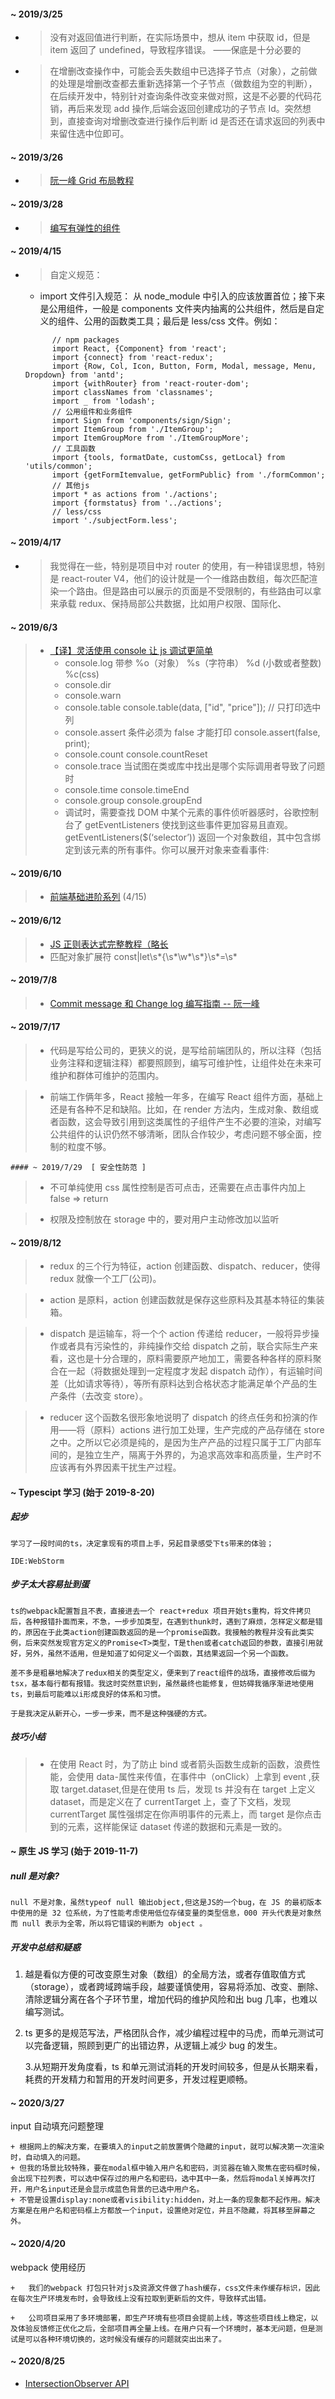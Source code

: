 #### ~ 2019/3/25

- > 没有对返回值进行判断，在实际场景中，想从 item 中获取 id，但是 item 返回了 undefined，导致程序错误。 ——保底是十分必要的
- > 在增删改查操作中，可能会丢失数组中已选择子节点（对象），之前做的处理是增删改查都去重新选择第一个子节点（做数组为空的判断），在后续开发中，特别针对查询条件改变来做对照，这是不必要的代码花销，再后来发现 add 操作,后端会返回创建成功的子节点 Id。突然想到，直接查询对增删改查进行操作后判断 id 是否还在请求返回的列表中来留住选中位即可。

#### ~ 2019/3/26

- > [阮一峰 Grid 布局教程](http://www.ruanyifeng.com/blog/2019/03/grid-layout-tutorial.html)

#### ~ 2019/3/28

- > [编写有弹性的组件](https://overreacted.io/zh-hans/writing-resilient-components/)

#### ~ 2019/4/15

- > 自定义规范：

  - import 文件引入规范： 从 node_module 中引入的应该放置首位；接下来是公用组件，一般是 components 文件夹内抽离的公共组件，然后是自定义的组件、公用的函数类工具；最后是 less/css 文件。例如：

  ```code
        // npm packages
        import React, {Component} from 'react';
        import {connect} from 'react-redux';
        import {Row, Col, Icon, Button, Form, Modal, message, Menu, Dropdown} from 'antd';
        import {withRouter} from 'react-router-dom';
        import classNames from 'classnames';
        import _ from 'lodash';
        // 公用组件和业务组件
        import Sign from 'components/sign/Sign';
        import ItemGroup from './ItemGroup';
        import ItemGroupMore from './ItemGroupMore';
        // 工具函数
        import {tools, formatDate, customCss, getLocal} from 'utils/common';
        import {getFormItemvalue, getFormPublic} from './formCommon';
        // 其他js
        import * as actions from './actions';
        import {formstatus} from '../actions';
        // less/css
        import './subjectForm.less';
  ```

#### ~ 2019/4/17

- > 我觉得在一些，特别是项目中对 router 的使用，有一种错误思想，特别是 react-router V4，他们的设计就是一个一维路由数组，每次匹配渲染一个路由。但是路由可以展示的页面是不受限制的，有些路由可以拿来承载 redux、保持局部公共数据，比如用户权限、国际化、

#### ~ 2019/6/3

> - [【译】灵活使用 console 让 js 调试更简单](https://juejin.im/post/5ca6bf5151882543fc5e3bb0)
>   - console.log 带参 %o（对象） %s（字符串） %d (小数或者整数) %c(css)
>   - console.dir
>   - console.warn
>   - console.table console.table(data, ["id", "price"]); // 只打印选中列
>   - console.assert 条件必须为 false 才能打印 console.assert(false, print);
>   - console.count console.countReset
>   - console.trace 当试图在类或库中找出是哪个实际调用者导致了问题时
>   - console.time console.timeEnd
>   - console.group console.groupEnd
>   - 调试时，需要查找 DOM 中某个元素的事件侦听器感时，谷歌控制台了 getEventListeners 使找到这些事件更加容易且直观。
>     getEventListeners(\$(‘selector’)) 返回一个对象数组，其中包含绑定到该元素的所有事件。你可以展开对象来查看事件:

#### ~ 2019/6/10

> - [前端基础进阶系列](https://www.jianshu.com/p/cd3fee40ef59) (4/15)

#### ~ 2019/6/12

> - [JS 正则表达式完整教程（略长](https://juejin.im/post/5965943ff265da6c30653879)
> - 匹配对象扩展符 const|let\s*\{\s*\w*\s*\}\s*=\s*

#### ~ 2019/7/8

> - [Commit message 和 Change log 编写指南 -- 阮一峰](http://www.ruanyifeng.com/blog/2016/01/commit_message_change_log.html)

#### ~ 2019/7/17

> - 代码是写给公司的，更狭义的说，是写给前端团队的，所以注释（包括业务注释和逻辑注释）都要照顾到，编写可维护性，让组件处在未来可维护和群体可维护的范围内。

> - 前端工作俩年多，React 接触一年多，在编写 React 组件方面，基础上还是有各种不足和缺陷。比如，在 render 方法内，生成对象、数组或者函数，这会导致引用到这类属性的子组件产生不必要的渲染，对编写公共组件的认识仍然不够清晰，团队合作较少，考虑问题不够全面，控制的粒度不够。

    #### ~ 2019/7/29  [ 安全性防范 ]

> - 不可单纯使用 css 属性控制是否可点击，还需要在点击事件内加上 false => return

> - 权限及控制放在 storage 中的，要对用户主动修改加以监听

#### ~ 2019/8/12

> - redux 的三个行为特征，action 创建函数、dispatch、reducer，使得 redux 就像一个工厂(公司)。

> - action 是原料，action 创建函数就是保存这些原料及其基本特征的集装箱。

> - dispatch 是运输车，将一个个 action 传递给 reducer，一般将异步操作或者具有污染性的，非纯操作交给 dispatch 之前，联合实际生产来看，这也是十分合理的，原料需要原产地加工，需要各种各样的原料聚合在一起（将数据处理到一定程度才发起 dispatch 动作），有运输时间差（比如请求等待），等所有原料达到合格状态才能满足单个产品的生产条件（去改变 store）。

> - reducer 这个函数名很形象地说明了 dispatch 的终点任务和扮演的作用——将（原料）actions 进行加工处理，生产完成的产品存储在 store 之中。之所以它必须是纯的，是因为生产产品的过程只属于工厂内部车间的，是独立生产，隔离于外界的，为追求高效率和高质量，生产时不应该再有外界因素干扰生产过程。

#### ~ Typescipt 学习 (始于 2019-8-20)

##### 起步

    学习了一段时间的ts，决定拿现有的项目上手，另起目录感受下ts带来的体验；

    IDE:WebStorm

##### 步子太大容易扯到蛋

    ts的webpack配置暂且不表，直接进去一个 react+redux 项目开始ts重构，将文件拷贝后，各种报错扑面而来，不急，一步步加类型，在遇到thunk时，遇到了麻烦，怎样定义都是错的，原因在于此类action创建函数返回的是一个promise函数。我接触的教程并没有此类实例，后来突然发现官方定义的Promise<T>类型，T是then或者catch返回的参数，直接引用就好，另外，虽然不适用，但是知道了如何定义一个函数，其结果返回一个另一个函数。

    差不多是粗暴地解决了redux相关的类型定义，便来到了react组件的战场，直接修改后缀为tsx，基本每行都有报错。我这时突然意识到，虽然最终也能修复，但妨碍我循序渐进地使用ts，到最后可能难以i形成良好的体系和习惯。

    于是我决定从新开心，一步一步来，而不是这种强硬的方式。

##### 技巧小结

> - 在使用 React 时，为了防止 bind 或者箭头函数生成新的函数，浪费性能，会使用 data-属性来传值，在事件中（onClick）上拿到 event ,获取 target.dataset,但是在使用 ts 后，发现 ts 并没有在 target 上定义 dataset，而是定义在了 currentTarget 上，查了下文档，发现 currentTarget 属性强绑定在你声明事件的元素上，而 target 是你点击到的元素，这样能保证 dataset 传递的数据和元素是一致的。

#### ~ 原生 JS 学习 (始于 2019-11-7)

##### null 是对象?

    null 不是对象，虽然typeof null 输出object,但这是JS的一个bug，在 JS 的最初版本中使用的是 32 位系统，为了性能考虑使用低位存储变量的类型信息，000 开头代表是对象然而 null 表示为全零，所以将它错误的判断为 object 。

##### 开发中总结和疑惑

1.  越是看似方便的可改变原生对象（数组）的全局方法，或者存值取值方式（storage），或者跨域跨端手段，越要谨慎使用，容易将添加、改变、删除、清除逻辑分离在各个子环节里，增加代码的维护风险和出 bug 几率，也难以编写测试。

2.  ts 更多的是规范写法，严格团队合作，减少编程过程中的马虎，而单元测试可以完备逻辑，照顾到更广的出错边界，从逻辑上减少 bug 的发生。

    3.从短期开发角度看，ts 和单元测试消耗的开发时间较多，但是从长期来看，耗费的开发精力和暂用的开发时间更多，开发过程更顺畅。

#### ~ 2020/3/27

input 自动填充问题整理

    + 根据网上的解决方案，在要填入的input之前放置俩个隐藏的input，就可以解决第一次渲染时，自动填入的问题。
    + 但我的场景比较特殊，要在modal框中输入用户名和密码，浏览器在输入聚焦在密码框时候，会出现下拉列表，可以选中保存过的用户名和密码，选中其中一条，然后将modal关掉再次打开，用户名input还是会显示成蓝色背景的已选中用户名。
    + 不管是设置display:none或者visibility:hidden，对上一条的现象都不起作用。解决方案是在用户名和密码框上方都放一个input，设置绝对定位，并且不隐藏，将其移至屏幕之外。

#### ~ 2020/4/20

webpack 使用经历

    +   我们的webpack 打包只针对js及资源文件做了hash缓存，css文件未作缓存标识，因此在每次生产环境发布时，会导致线上没有拉取到更新后的文件，导致样式出错。

    +   公司项目采用了多环境部署，即生产环境有些项目会提前上线，等这些项目线上稳定，以及体验反馈修正优化之后，全部项目再全量上线。在用户只有一个环境时，基本无问题，但是测试是可以各种环境切换的，这时候没有缓存的问题就突出出来了。

#### ~ 2020/8/25

- [IntersectionObserver API](http://www.ruanyifeng.com/blog/2016/11/intersectionobserver_api.html)
